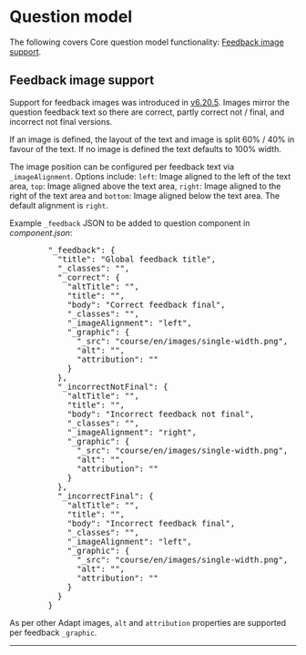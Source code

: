 # Question model

The following covers Core question model functionality: [Feedback image support](https://github.com/adaptlearning/adapt_framework/wiki).

## Feedback image support

Support for feedback images was introduced in [v6.20.5](https://github.com/adaptlearning/adapt-contrib-core/releases/tag/v6.20.5). Images mirror the question feedback text so there are correct, partly correct not / final, and incorrect not final versions. 

If an image is defined, the layout of the text and image is split 60% / 40% in favour of the text. If no image is defined the text defaults to 100% width. 

The image position can be configured per feedback text via `_imageAlignment`. Options include: `left`: Image aligned to the left of the text area, `top`: Image aligned above the text area, `right`: Image aligned to the right of the text area and `bottom`: Image aligned below the text area. The default alignment is `right`.

Example `_feedback` JSON to be added to question component in _component.json_:<br>
<pre>
        "_feedback": {
          "title": "Global feedback title",
          "_classes": "",
          "_correct": {
            "altTitle": "",
            "title": "",
            "body": "Correct feedback final",
            "_classes": "",
            "_imageAlignment": "left",
            "_graphic": {
              "_src": "course/en/images/single-width.png",
              "alt": "",
              "attribution": ""
            }
          },
          "_incorrectNotFinal": {
            "altTitle": "",
            "title": "",
            "body": "Incorrect feedback not final",
            "_classes": "",
            "_imageAlignment": "right",
            "_graphic": {
              "_src": "course/en/images/single-width.png",
              "alt": "",
              "attribution": ""
            }
          },
          "_incorrectFinal": {
            "altTitle": "",
            "title": "",
            "body": "Incorrect feedback final",
            "_classes": "",
            "_imageAlignment": "left",
            "_graphic": {
              "_src": "course/en/images/single-width.png",
              "alt": "",
              "attribution": ""
            }
          }
        }
</pre>

As per other Adapt images, `alt` and `attribution` properties are supported per feedback `_graphic`.
***

